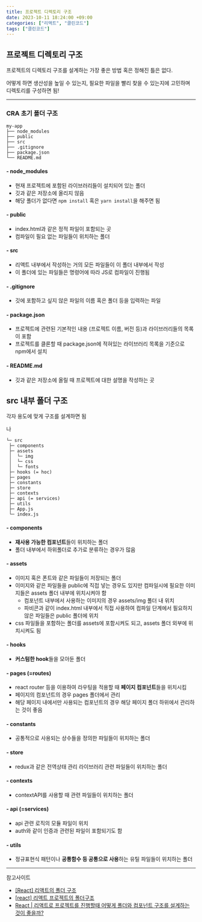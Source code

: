 ```yaml
---
title: 프로젝트 디렉토리 구조
date: 2023-10-11 18:24:00 +09:00
categories: ["리액트", "클린코드"]
tags: ["클린코드"]
---
```


## 프로젝트 디렉토리 구조

프로젝트의 디렉토리 구조를 설계하는 가장 좋은 방법 혹은 정해진 틀은 없다.

어떻게 하면 생산성을 높일 수 있는지, 필요한 파일을 빨리 찾을 수 있는지에 고민하며 디렉토리를 구성하면 됨!

---

### CRA 초기 폴더 구조

```
my-app
├── node_modules
├── public
├── src
├── .gitignore
├── package.json
└── README.md
```

#### - node_modules

- 현재 프로젝트에 포함된 라이브러리들이 설치되어 있는 폴더
- 깃과 같은 저장소에 올리지 않음
- 해당 폴더가 없다면 `npm install` 혹은 `yarn install`을 해주면 됨

#### - public

- index.html과 같은 정적 파일이 포함되는 곳
- 컴파일이 필요 없는 파일들이 위치하는 폴더

#### - src

- 리액트 내부에서 작성하는 거의 모든 파일들이 이 폴더 내부에서 작성
- 이 폴더에 있는 파일들은 명령어에 따라 JS로 컴파일이 진행됨

#### - .gitignore

- 깃에 포함하고 싶지 않은 파일의 이름 혹은 폴더 등을 입력하는 파일

#### - package.json

- 프로젝트에 관련된 기본적인 내용 (프로젝트 이름, 버전 등)과 라이브러리들의 목록이 포함
- 프로젝트를 클론할 때 package.json에 적혀있는 라이브러리 목록을 기준으로 npm에서 설치

#### - README.md

- 깃과 같은 저장소에 올릴 때 프로젝트에 대한 설명을 작성하는 곳

## src 내부 폴더 구조

각자 용도에 맞게 구조를 설계하면 됨

나

```
└─ src
 ├─ components
 ├─ assets
 │  └─ img
 │  └─ css
 │  └─ fonts
 ├─ hooks (= hoc)
 ├─ pages
 ├─ constants
 ├─ store
 ├─ contexts
 ├─ api (= services)
 ├─ utils
 ├─ App.js
 └─ index.js
```

#### - components

- **재사용 가능한 컴포넌트**들이 위치하는 폴더
- 폴더 내부에서 하위폴더로 추가로 분류하는 경우가 많음

#### - assets

- 이미지 혹은 폰트와 같은 파일들이 저장되는 폴더
- 이미지와 같은 파일들을 public에 직접 넣는 경우도 있지만 컴파일시에 필요한 이미지들은 assets 폴더 내부에 위치시켜야 함
  - 컴포넌트 내부에서 사용하는 이미지의 경우 assets/img 폴더 내 위치
  - 파비콘과 같이 index.html 내부에서 직접 사용하여 컴파일 단계에서 필요하지 않은 파일들은 public 폴더에 위치
- css 파일들을 포함하는 폴더를 assets에 포함시켜도 되고, assets 폴더 외부에 위치시켜도 됨

#### - hooks

- **커스텀한 hook**들을 모아둔 폴더

#### - pages (=routes)

- react router 등을 이용하여 라우팅을 적용할 때 **페이지 컴포넌트**들을 위치시킴
- 페이지의 컴포넌트의 경우 pages 폴더에서 관리
- 해당 페이지 내에서만 사용되는 컴포넌트의 경우 해당 페이지 폴더 하위에서 관리하는 것이 좋음

#### - constants

- 공통적으로 사용되는 상수들을 정의한 파일들이 위치하는 폴더

#### - store

- redux과 같은 전역상태 관리 라이브러리 관련 파일들이 위치하는 폴더

#### - contexts

- contextAPI를 사용할 때 관련 파일들이 위치하는 폴더

#### - api (=services)

- api 관련 로직의 모듈 파일이 위치
- auth와 같이 인증과 관련된 파일이 포함되기도 함

#### - utils

- 정규표현식 패턴이나 **공통함수 등 공통으로 사용**하는 유틸 파일들이 위치하는 폴더

---

참고사이트

- [[React] 리액트의 폴더 구조
  ](https://velog.io/@sisofiy626/React-%EB%A6%AC%EC%95%A1%ED%8A%B8%EC%9D%98-%ED%8F%B4%EB%8D%94-%EA%B5%AC%EC%A1%B0)
- [[react] 리액트 프로젝트의 폴더구조](https://velog.io/@raverana96/react-%EB%A6%AC%EC%95%A1%ED%8A%B8-%ED%94%84%EB%A1%9C%EC%A0%9D%ED%8A%B8%EC%9D%98-%ED%8F%B4%EB%8D%94%EA%B5%AC%EC%A1%B0)
- [React | 리액트로 프로젝트를 진행할때 어떻게 폴더와 컴포넌트 구조를 설계하는 것이 좋을까?](https://velog.io/@_seeul/React-%EB%A6%AC%EC%95%A1%ED%8A%B8%EB%A1%9C-%ED%94%84%EB%A1%9C%EC%A0%9D%ED%8A%B8%EB%A5%BC-%EC%A7%84%ED%96%89%ED%95%A0%EB%95%8C-%EC%96%B4%EB%96%BB%EA%B2%8C-%ED%8F%B4%EB%8D%94-%EA%B5%AC%EC%A1%B0%EB%A5%BC-%EC%9E%A1%EB%8A%94%EA%B2%83%EC%9D%B4-%EC%A2%8B%EC%9D%84%EA%B9%8C#%EA%B0%81-%EB%94%94%EB%A0%89%ED%86%A0%EB%A6%AC-%EA%B5%AC%EC%84%B1-)
